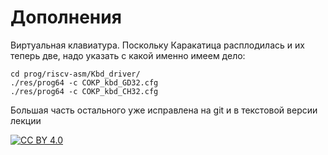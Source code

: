 # Дополнения

Виртуальная клавиатура. Поскольку Каракатица расплодилась и их теперь две, надо указать с какой именно имеем дело:

```
cd prog/riscv-asm/Kbd_driver/
./res/prog64 -c COKP_kbd_GD32.cfg
./res/prog64 -c COKP_kbd_CH32.cfg
```

Большая часть остального уже исправлена на git и в текстовой версии лекции

[![CC BY 4.0][cc-by-image]][cc-by]

[cc-by]: http://creativecommons.org/licenses/by/4.0/

[cc-by-image]: https://i.creativecommons.org/l/by/4.0/88x31.png

[cc-by-shield]: https://img.shields.io/badge/License-CC%20BY%204.0-lightgrey.svg